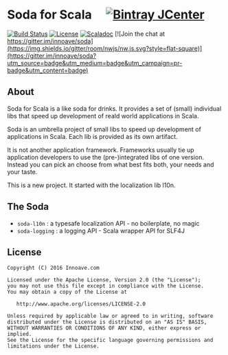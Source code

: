 # Soda for Scala &nbsp;&nbsp;&nbsp; [![Bintray JCenter](https://img.shields.io/bintray/v/innoave/maven/soda.svg?label=release&style=flat-square)](https://bintray.com/innoave/maven/soda)

[![Build Status](https://img.shields.io/travis/innoave/soda/master.svg?style=flat-square)](https://travis-ci.org/innoave/soda) [![License](http://img.shields.io/:license-Apache%202.0-red.svg?style=flat-square)](http://www.apache.org/licenses/LICENSE-2.0.txt) [![Scaladoc](https://img.shields.io/badge/scaladoc-latest-blue.svg?style=flat-square)](https://innoave.github.io/soda/latest/api) [![Join the chat at https://gitter.im/innoave/soda](https://img.shields.io/gitter/room/nwjs/nw.js.svg?style=flat-square)](https://gitter.im/innoave/soda?utm_source=badge&utm_medium=badge&utm_campaign=pr-badge&utm_content=badge)

## About

Soda for Scala is a like soda for drinks. It provides a set of (small) individual libs that speed up development of reald world applications in Scala.

Soda is an umbrella project of small libs to speed up development of applications in Scala. Each lib is provided as its own artifact.

It is not another application framework. Frameworks usually tie up application developers to use the (pre-)integrated libs of one version. Instead you can pick an choose from what best fits both, your needs and your taste.

This is a new project. It started with the localization lib l10n.

## The Soda

- `soda-l10n` : a typesafe localization API - no boilerplate, no magic
- `soda-logging` : a logging API - Scala wrapper API for SLF4J




## License

    Copyright (C) 2016 Innoave.com

    Licensed under the Apache License, Version 2.0 (the "License");
    you may not use this file except in compliance with the License.
    You may obtain a copy of the License at

       http://www.apache.org/licenses/LICENSE-2.0

    Unless required by applicable law or agreed to in writing, software
    distributed under the License is distributed on an "AS IS" BASIS,
    WITHOUT WARRANTIES OR CONDITIONS OF ANY KIND, either express or implied.
    See the License for the specific language governing permissions and
    limitations under the License.
  
